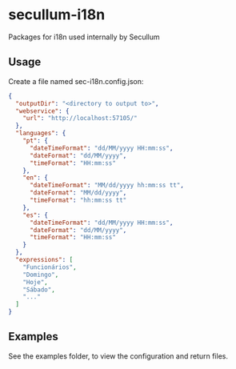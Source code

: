 # secullum-i18n

Packages for i18n used internally by Secullum

## Usage

Create a file named sec-i18n.config.json:

```json
{
  "outputDir": "<directory to output to>",
  "webservice": {
    "url": "http://localhost:57105/"
  },
  "languages": {
    "pt": {
      "dateTimeFormat": "dd/MM/yyyy HH:mm:ss",
      "dateFormat": "dd/MM/yyyy",
      "timeFormat": "HH:mm:ss"
    },
    "en": {
      "dateTimeFormat": "MM/dd/yyyy hh:mm:ss tt",
      "dateFormat": "MM/dd/yyyy",
      "timeFormat": "hh:mm:ss tt"
    },
    "es": {
      "dateTimeFormat": "dd/MM/yyyy HH:mm:ss",
      "dateFormat": "dd/MM/yyyy",
      "timeFormat": "HH:mm:ss"
    }
  },
  "expressions": [
    "Funcionários",
    "Domingo",
    "Hoje",
    "Sábado",
    "..."
  ]
}
```
## Examples

See the examples folder, to view the configuration and return files.